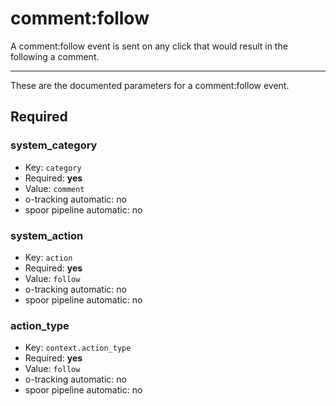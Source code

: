 # comment:follow

A comment:follow event is sent on any click that would result in the following a comment.

---------

These are the documented parameters for a comment:follow event.

## Required

### system_category

- Key: `category`
- Required: **yes**
- Value: `comment`
- o-tracking automatic: no
- spoor pipeline automatic: no




### system_action

- Key: `action`
- Required: **yes**
- Value: `follow`
- o-tracking automatic: no
- spoor pipeline automatic: no



### action_type

- Key: `context.action_type`
- Required: **yes**
- Value: `follow`
- o-tracking automatic: no
- spoor pipeline automatic: no

